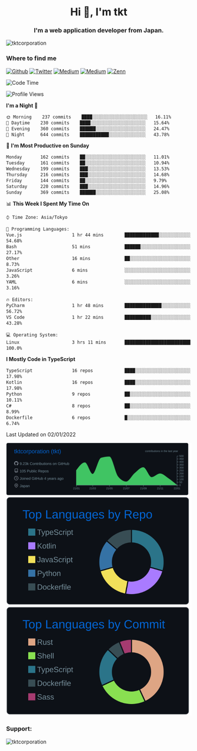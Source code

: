 <h1 align="center">Hi 👋, I'm tkt</h1>
<h3 align="center">I'm a web application developer from Japan.</h3>

<p align="left"> <img src="https://komarev.com/ghpvc/?username=tktcorporation&label=Profile%20views&color=0e75b6&style=flat" alt="tktcorporation" /> </p>

<h3>Where to find me</h3>
<p>
<a href="https://github.com/tktcorporation" target="_blank"><img alt="Github" src="https://img.shields.io/badge/GitHub-%2312100E.svg?&style=for-the-badge&logo=Github&logoColor=white" /></a>
<a href="https://twitter.com/tktcorporation" target="_blank"><img alt="Twitter" src="https://img.shields.io/badge/twitter-%231DA1F2.svg?&style=for-the-badge&logo=twitter&logoColor=white" /></a>
<a href="https://www.linkedin.com/in/tktcorporation" target="_blank"><img alt="Medium" src="https://img.shields.io/badge/linkdin-0a66c2.svg?&style=for-the-badge&logo=linkedin&logoColor=white" /></a>
<a href="https://qiita.com/tktcorporation" target="_blank"><img alt="Medium" src="https://img.shields.io/badge/qiita-55C500.svg?&style=for-the-badge&logo=qiita&logoColor=white" /></a>
<a href="https://zenn.dev/tktcorporation" target="_blank"><img alt="Zenn" src="https://img.shields.io/badge/Zenn-3EA8FF.svg?&style=for-the-badge&logo=Zenn&logoColor=white" /></a>
</p>
  
<!--START_SECTION:waka-->
![Code Time](http://img.shields.io/badge/Code%20Time-65%20hrs%2037%20mins-blue)

![Profile Views](http://img.shields.io/badge/Profile%20Views-12-blue)

**I'm a Night 🦉** 

```text
🌞 Morning    237 commits    ████░░░░░░░░░░░░░░░░░░░░░   16.11% 
🌆 Daytime    230 commits    ████░░░░░░░░░░░░░░░░░░░░░   15.64% 
🌃 Evening    360 commits    ██████░░░░░░░░░░░░░░░░░░░   24.47% 
🌙 Night      644 commits    ███████████░░░░░░░░░░░░░░   43.78%

```
📅 **I'm Most Productive on Sunday** 

```text
Monday       162 commits    ██░░░░░░░░░░░░░░░░░░░░░░░   11.01% 
Tuesday      161 commits    ██░░░░░░░░░░░░░░░░░░░░░░░   10.94% 
Wednesday    199 commits    ███░░░░░░░░░░░░░░░░░░░░░░   13.53% 
Thursday     216 commits    ███░░░░░░░░░░░░░░░░░░░░░░   14.68% 
Friday       144 commits    ██░░░░░░░░░░░░░░░░░░░░░░░   9.79% 
Saturday     220 commits    ███░░░░░░░░░░░░░░░░░░░░░░   14.96% 
Sunday       369 commits    ██████░░░░░░░░░░░░░░░░░░░   25.08%

```


📊 **This Week I Spent My Time On** 

```text
⌚︎ Time Zone: Asia/Tokyo

💬 Programming Languages: 
Vue.js                   1 hr 44 mins        █████████████░░░░░░░░░░░░   54.68% 
Bash                     51 mins             ██████░░░░░░░░░░░░░░░░░░░   27.17% 
Other                    16 mins             ██░░░░░░░░░░░░░░░░░░░░░░░   8.73% 
JavaScript               6 mins              ░░░░░░░░░░░░░░░░░░░░░░░░░   3.26% 
YAML                     6 mins              ░░░░░░░░░░░░░░░░░░░░░░░░░   3.16%

🔥 Editors: 
PyCharm                  1 hr 48 mins        ██████████████░░░░░░░░░░░   56.72% 
VS Code                  1 hr 22 mins        ██████████░░░░░░░░░░░░░░░   43.28%

💻 Operating System: 
Linux                    3 hrs 11 mins       █████████████████████████   100.0%

```

**I Mostly Code in TypeScript** 

```text
TypeScript               16 repos            ████░░░░░░░░░░░░░░░░░░░░░   17.98% 
Kotlin                   16 repos            ████░░░░░░░░░░░░░░░░░░░░░   17.98% 
Python                   9 repos             ██░░░░░░░░░░░░░░░░░░░░░░░   10.11% 
C#                       8 repos             ██░░░░░░░░░░░░░░░░░░░░░░░   8.99% 
Dockerfile               6 repos             █░░░░░░░░░░░░░░░░░░░░░░░░   6.74%

```



 Last Updated on 02/01/2022
<!--END_SECTION:waka-->

[![](https://raw.githubusercontent.com/tktcorporation/tktcorporation/master/profile-summary-card-output/github_dark/0-profile-details.svg)](https://github.com/vn7n24fzkq/github-profile-summary-cards)
[![](https://raw.githubusercontent.com/tktcorporation/tktcorporation/master/profile-summary-card-output/github_dark/1-repos-per-language.svg)](https://github.com/vn7n24fzkq/github-profile-summary-cards) [![](https://raw.githubusercontent.com/tktcorporation/tktcorporation/master/profile-summary-card-output/github_dark/2-most-commit-language.svg)](https://github.com/vn7n24fzkq/github-profile-summary-cards)

<h3 align="left">Support:</h3>
<p><a href="https://www.buymeacoffee.com/tktcorporation"> <img align="left" src="https://cdn.buymeacoffee.com/buttons/v2/default-yellow.png" height="50" width="210" alt="tktcorporation" /></a></p><br><br>
